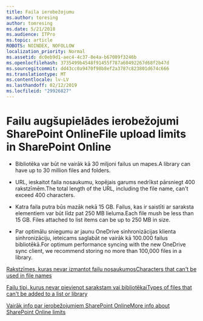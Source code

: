 ```yaml
---
title: Faila ierobežojumu
ms.author: toresing
author: tomresing
ms.date: 5/21/2018
ms.audience: ITPro
ms.topic: article
ROBOTS: NOINDEX, NOFOLLOW
localization_priority: Normal
ms.assetid: dc0eb9d1-aec4-4c37-8e4a-b67089f3246b
ms.openlocfilehash: 3735499b4548f91455f787a60492267d68f2b47d
ms.sourcegitcommit: dd43cc0a9470f98b8ef2a3787c823801d674c666
ms.translationtype: MT
ms.contentlocale: lv-LV
ms.lasthandoff: 02/12/2019
ms.locfileid: "29926827"
---
```

# <a name="file-upload-limits-in-sharepoint-online"></a><span data-ttu-id="abe8d-102">Failu augšupielādes ierobežojumi SharePoint Online</span><span class="sxs-lookup"><span data-stu-id="abe8d-102">File upload limits in SharePoint Online</span></span>

- <span data-ttu-id="abe8d-103">Bibliotēka var būt ne vairāk kā 30 miljoni failus un mapes.</span><span class="sxs-lookup"><span data-stu-id="abe8d-103">A library can have up to 30 million files and folders.</span></span>
    
- <span data-ttu-id="abe8d-104">URL, ieskaitot faila nosaukumu, kopējais garums nedrīkst pārsniegt 400 rakstzīmēm.</span><span class="sxs-lookup"><span data-stu-id="abe8d-104">The total length of the URL, including the file name, can't exceed 400 characters.</span></span>
    
- <span data-ttu-id="abe8d-p101">Katra faila putra būs mazāk nekā 15 GB. Failus, kas ir saistīti ar saraksta elementiem var būt līdz pat 250 MB lieluma.</span><span class="sxs-lookup"><span data-stu-id="abe8d-p101">Each file mush be less than 15 GB. Files attached to list items can be up to 250 MB in size.</span></span>
    
- <span data-ttu-id="abe8d-107">Par optimālu sniegumu ar jaunu OneDrive sinhronizācijas klienta sinhronizāciju, ieteicams saglabāt ne vairāk kā 100.000 failus bibliotēkā.</span><span class="sxs-lookup"><span data-stu-id="abe8d-107">For optimum performance syncing with the new OneDrive sync client, we recommend storing no more than 100,000 files in a library.</span></span> 
    
[<span data-ttu-id="abe8d-108">Rakstzīmes, kuras nevar izmantot failu nosaukumos</span><span class="sxs-lookup"><span data-stu-id="abe8d-108">Characters that can't be used in file names</span></span>](https://go.microsoft.com/fwlink/?linkid=866430)
  
[<span data-ttu-id="abe8d-109">Failu tipi, kurus nevar pievienot sarakstam vai bibliotēkai</span><span class="sxs-lookup"><span data-stu-id="abe8d-109">Types of files that can't be added to a list or library</span></span>](https://go.microsoft.com/fwlink/?linkid=273757)
  
[<span data-ttu-id="abe8d-110">Vairāk info par ierobežojumiem SharePoint Online</span><span class="sxs-lookup"><span data-stu-id="abe8d-110">More info about SharePoint Online limits</span></span>](https://go.microsoft.com/fwlink/?linkid=271273)
  

